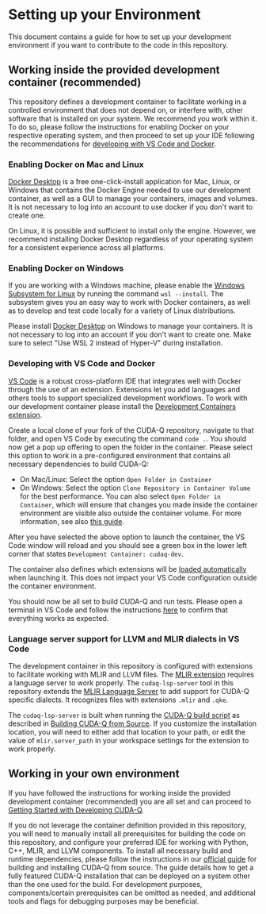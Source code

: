 # Setting up your Environment

This document contains a guide for how to set up your development environment if
you want to contribute to the code in this repository.

## Working inside the provided development container (recommended)

This repository defines a development container to facilitate working in a
controlled environment that does not depend on, or interfere with, other
software that is installed on your system. We recommend you work within it. To
do so, please follow the instructions for enabling Docker on your respective
operating system, and then proceed to set up your IDE following the
recommendations for [developing with VS Code and
Docker](#developing-with-vs-code-and-docker).

### Enabling Docker on Mac and Linux

[Docker Desktop][docker_desktop_install] is a free one-click-install application
for Mac, Linux, or Windows that contains the Docker Engine needed to use our
development container, as well as a GUI to manage your containers, images and
volumes. It is not necessary to log into an account to use docker if you don't
want to create one.

On Linux, it is possible and sufficient to install only the engine. However, we
recommend installing Docker Desktop regardless of your operating system for a
consistent experience across all platforms.

### Enabling Docker on Windows

If you are working with a Windows machine, please enable the [Windows Subsystem
for Linux][wsl] by running the command `wsl --install`. The subsystem gives you
an easy way to work with Docker containers, as well as to develop and test code
locally for a variety of Linux distributions.

Please install [Docker Desktop][docker_desktop_install] on Windows to manage
your containers. It is not necessary to log into an account if you don't want to
create one. Make sure to select "Use WSL 2 instead of Hyper-V" during
installation.

[wsl]: https://learn.microsoft.com/en-us/windows/wsl/install
[docker_desktop_install]: https://docs.docker.com/get-docker

### Developing with VS Code and Docker

[VS Code][vs_code] is a robust cross-platform IDE that integrates well with
Docker through the use of an extension. Extensions let you add languages and
others tools to support specialized development workflows. To work with our
development container please install the [Development Containers
extension][dev_container_extension].

Create a local clone of your fork of the CUDA-Q repository, navigate to that
folder, and open VS Code by executing the command `code .`. You should now get a
pop up offering to open the folder in the container. Please select this option
to work in a pre-configured environment that contains all necessary dependencies
to build CUDA-Q:

- On Mac/Linux: Select the option `Open Folder in Container`
- On Windows: Select the option `Clone Repository in Container Volume` for the
  best performance. You can also select `Open Folder in Container`, which will
  ensure that changes you made inside the container environment are visible also
  outside the container volume. For more information, see also [this
  guide][clone_in_container].

After you have selected the above option to launch the container, the VS Code
window will reload and you should see a green box in the lower left corner that
states `Development Container: cudaq-dev`.

The container also defines which extensions will be [loaded
automatically](.devcontainer/devcontainer.json) when launching it. This does not
impact your VS Code configuration outside the container environment.

You should now be all set to build CUDA-Q and run tests. Please open a terminal
in VS Code and follow the instructions [here](./Building.md) to confirm that
everything works as expected.

[vs_code]: https://code.visualstudio.com/download
[dev_container_extension]:
    https://marketplace.visualstudio.com/items?itemName=ms-vscode-remote.remote-containers

[clone_in_container]:
    https://code.visualstudio.com/docs/devcontainers/containers#_quick-start-open-a-git-repository-or-github-pr-in-an-isolated-container-volume

### Language server support for LLVM and MLIR dialects in VS Code

The development container in this repository is configured with extensions to
facilitate working with MLIR and LLVM files. The [MLIR
extension][mlir_extension] requires a language server to work properly. The
`cudaq-lsp-server` tool in this repository extends the [MLIR Language
Server](https://mlir.llvm.org/docs/Tools/MLIRLSP/) to add support for CUDA-Q
specific dialects. It recognizes files with extensions `.mlir` and `.qke`.

The `cudaq-lsp-server` is built when running the [CUDA-Q build
script](./scripts/build_cudaq.sh) as described in [Building CUDA-Q from
Source](./Building.md). If you customize the installation location, you will
need to either add that location to your path, or edit the value of
`mlir.server_path` in your workspace settings for the extension to work
properly.

[mlir_extension]:
    https://marketplace.visualstudio.com/items?itemName=llvm-vs-code-extensions.vscode-mlir

## Working in your own environment

If you have followed the instructions for working inside the provided
development container (recommended) you are all set and can proceed to [Getting
Started with Developing CUDA-Q](./Building.md).

If you do not leverage the container definition provided in this repository, you
will need to manually install all prerequisites for building the code on this
repository, and configure your preferred IDE for working with Python, C++, MLIR,
and LLVM components. To install all necessary build and runtime dependencies,
please follow the instructions in our [official guide][data_center_install] for
building and installing CUDA-Q from source. The guide details how to get a fully
featured CUDA-Q installation that can be deployed on a system other than the one
used for the build. For development purposes, components/certain prerequisites
can be omitted as needed, and additional tools and flags for debugging purposes
may be beneficial.

[data_center_install]:
    https://nvidia.github.io/cuda-quantum/latest/using/install/data_center_install.html
